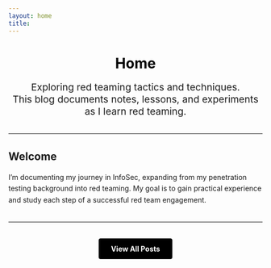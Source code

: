 ```yaml
---
layout: home
title: 
---
```


<div style="text-align: center; margin-bottom: 2rem;">
  <h1 style="font-weight: bold; color: #000;">Home</h1>
  <p style="font-size: 1.2rem; margin-top: 0.5rem;">
    Exploring red teaming tactics and techniques.<br>
    This blog documents notes, lessons, and experiments as I learn red teaming.
  </p>
</div>

<hr style="margin: 2rem 0;" />

## Welcome

<p style="line-height: 1.6; margin-bottom: 2rem;">
  I’m documenting my journey in InfoSec, expanding from my penetration testing background into red teaming. My goal is to gain practical experience and study each step of a successful red team engagement.
</p>

<hr style="margin: 2rem 0;" />

<div style="text-align: center; margin-top: 2rem;">
  <a href="/blog/" style="
      display: inline-block;
      padding: 0.75rem 1.5rem;
      background-color: #000;
      color: #fff;
      text-decoration: none;
      font-weight: bold;
      border-radius: 4px;
      transition: background-color 0.3s;
    "
    onmouseover="this.style.backgroundColor='#333'"
    onmouseout="this.style.backgroundColor='#000'">
    View All Posts
  </a>
</div>
